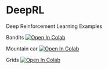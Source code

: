 # DeepRL
Deep Reinforcement Learning Examples

Bandits
[![Open In Colab](https://colab.research.google.com/assets/colab-badge.svg)](https://colab.research.google.com/github/nutte2/DeepRL/blob/master/bandits.ipynb)

Mountain car
[![Open In Colab](https://colab.research.google.com/assets/colab-badge.svg)](https://colab.research.google.com/github/nutte2/DeepRL/blob/master/mountcar.ipynb)

Grids
[![Open In Colab](https://colab.research.google.com/assets/colab-badge.svg)](https://colab.research.google.com/github/nutte2/DeepRL/blob/master/grids.ipynb)


